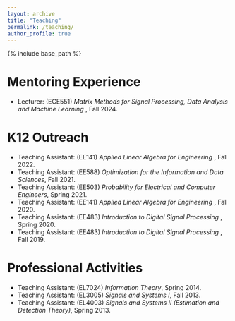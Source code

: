 ```yaml
---
layout: archive
title: "Teaching"
permalink: /teaching/
author_profile: true
---
```


{% include base_path %}

<b>Mentoring Experience</b>
======
* Lecturer: (ECE551) <em>Matrix Methods for Signal Processing, Data Analysis and Machine Learning </em>, Fall 2024.<br> 

<b>K12 Outreach</b>
======
* Teaching Assistant: (EE141) <em>Applied Linear Algebra for Engineering </em>, Fall 2022.<br> 
* Teaching Assistant: (EE588) <em>Optimization for the Information and Data Sciences</em>, Fall 2021.<br> 
* Teaching Assistant: (EE503) <em>Probability for Electrical and Computer Engineers</em>, Spring 2021.<br> 
* Teaching Assistant: (EE141) <em>Applied Linear Algebra for Engineering </em>, Fall 2020.<br> 
* Teaching Assistant: (EE483) <em> Introduction to Digital Signal Processing </em>, Spring 2020.<br> 
* Teaching Assistant: (EE483) <em> Introduction to Digital Signal Processing </em>, Fall 2019.<br> 

<b>Professional Activities</b>
======
* Teaching Assistant: (EL7024) <em>Information Theory</em>, Spring 2014.<br> 
* Teaching Assistant: (EL3005) <em>Signals and Systems I</em>, Fall 2013.<br> 
* Teaching Assistant: (EL4003) <em>Signals and Systems II (Estimation and Detection Theory)</em>, Spring 2013.<br>
